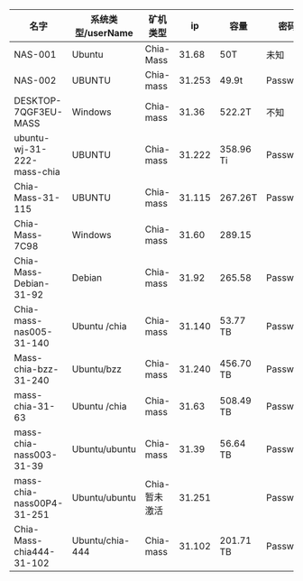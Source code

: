 | 名字                       | 系统类型/userName | 矿机类型      | ip     | 容量      | 密码     |
| -------------------------- | ----------------- | ------------- | ------ | --------- | -------- |
| NAS-001                    | Ubuntu            | Chia-Mass     | 31.68  | 50T       | 未知     |
| NAS-002                    | UBUNTU            | Chia-mass     | 31.253 | 49.9t     | Passw0rd |
| DESKTOP-7QGF3EU-MASS       | Windows           | Chia-mass     | 31.36  | 522.2T    | 不知     |
| ubuntu-wj-31-222-mass-chia | UBUNTU            | Chia-mass     | 31.222 | 358.96 Ti | Passw0rd |
| Chia-Mass-31-115           | UBUNTU            | Chia-mass     | 31.115 | 267.26T   | Passw0rd |
| Chia-Mass-7C98             | Windows           | Chia-mass     | 31.60  | 289.15    |          |
| Chia-Mass-Debian-31-92     | Debian            | Chia-mass     | 31.92  | 265.58    | Passw0rd |
| Chia-mass-nas005-31-140    | Ubuntu /chia      | Chia-mass     | 31.140 | 53.77 TB  | Passw0rd |
| Mass-chia-bzz-31-240       | Ubuntu/bzz        | Chia-mass     | 31.240 | 456.70 TB | Passw0rd |
| mass-chia-31-63            | Ubuntu /chia      | Chia-mass     | 31.63  | 508.49 TB | Passw0rd |
| mass-chia-nass003-31-39    | Ubuntu/ubuntu     | Chia-mass     | 31.39  | 56.64 TB  | Passw0rd |
| mass-chia-nass00P4-31-251   | Ubuntu/ubuntu     | Chia-暂未激活 | 31.251 |           | Passw0rd |
| Chia-Mass-chia444-31-102   | Ubuntu/chia-444   | Chia-mass     | 31.102 | 201.71 TB | Passw0rd |





